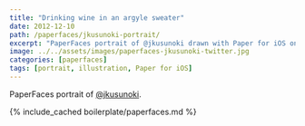 ```yaml
---
title: "Drinking wine in an argyle sweater"
date: 2012-12-10
path: /paperfaces/jkusunoki-portrait/
excerpt: "PaperFaces portrait of @jkusunoki drawn with Paper for iOS on an iPad."
image: ../../assets/images/paperfaces-jkusunoki-twitter.jpg
categories: [paperfaces]
tags: [portrait, illustration, Paper for iOS]
---
```


PaperFaces portrait of [@jkusunoki](https://twitter.com/jkusunoki).

{% include_cached boilerplate/paperfaces.md %}
